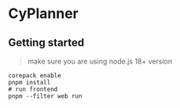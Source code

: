 # CyPlanner

## Getting started

> make sure you are using node.js 18+ version

```shell
corepack enable
pnpm install
# run frontend
pnpm --filter web run 
```
